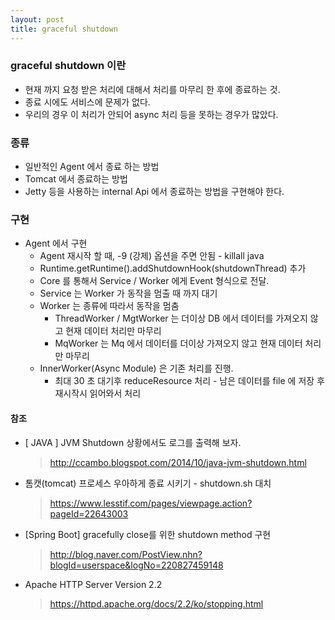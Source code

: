 ```yaml
---
layout: post
title: graceful shutdown
---
```


### graceful shutdown 이란
  * 현재 까지 요청 받은 처리에 대해서 처리를 마무리 한 후에 종료하는 것.
  * 종료 시에도 서비스에 문제가 없다.
  * 우리의 경우 이 처리가 안되어 async 처리 등을 못하는 경우가 많았다.

### 종류
  * 일반적인 Agent 에서 종료 하는 방법
  * Tomcat 에서 종료하는 방법
  * Jetty 등을 사용하는 internal Api 에서 종료하는 방법을 구현해야 한다.  
    
### 구현
  * Agent 에서 구현
     * Agent 재시작 할 때, -9 (강제) 옵션을 주면 안됨 - killall java
     * Runtime.getRuntime().addShutdownHook(shutdownThread) 추가
     * Core 를 통해서 Service / Worker 에게 Event 형식으로 전달.
     * Service 는 Worker 가 동작을 멈출 때 까지 대기
     * Worker 는 종류에 따라서 동작을 멈춤
        * ThreadWorker / MgtWorker 는 더이상 DB 에서 데이터를 가져오지 않고 현재 데이터 처리만 마무리
        * MqWorker 는 Mq 에서 데이터를 더이상 가져오지 않고 현재 데이터 처리만 마무리
     * InnerWorker(Async Module) 은 기존 처리를 진행.
        * 최대 30 초 대기후 reduceResource 처리 - 남은 데이터를 file 에 저장 후 재시작시 읽어와서 처리

#### 참조

   * [ JAVA ] JVM Shutdown 상황에서도 로그를 출력해 보자.
     > <http://ccambo.blogspot.com/2014/10/java-jvm-shutdown.html>

   * 톰캣(tomcat) 프로세스 우아하게 종료 시키기 - shutdown.sh 대치
     > <https://www.lesstif.com/pages/viewpage.action?pageId=22643003>
     
   * [Spring Boot] gracefully close를 위한 shutdown method 구현
     > <http://blog.naver.com/PostView.nhn?blogId=userspace&logNo=220827459148>
     
   * Apache HTTP Server Version 2.2
     > <https://httpd.apache.org/docs/2.2/ko/stopping.html>